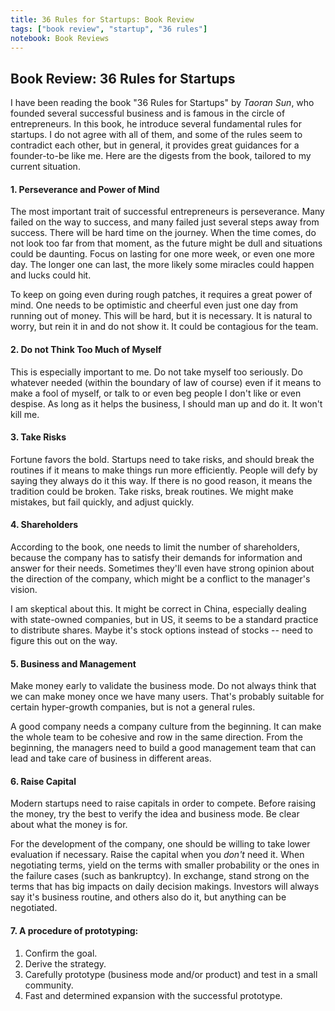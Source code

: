 ```yaml
---
title: 36 Rules for Startups: Book Review
tags: ["book review", "startup", "36 rules"]
notebook: Book Reviews
---
```


## Book Review: 36 Rules for Startups

I have been reading the book "36 Rules for Startups" by _Taoran Sun_, who founded several successful business and is famous in the circle of entrepreneurs. In this book, he introduce several fundamental rules for startups. I do not agree with all of them, and some of the rules seem to contradict each other, but in general, it provides great guidances for a founder-to-be like me. Here are the digests from the book, tailored to my current situation.

#### 1. Perseverance and Power of Mind

The most important trait of successful entrepreneurs is perseverance. Many failed on the way to success, and many failed just several steps away from success. There will be hard time on the journey. When the time comes, do not look too far from that moment, as the future might be dull and situations could be daunting. Focus on lasting for one more week, or even one more day. The longer one can last, the more likely some miracles could happen and lucks could hit.

To keep on going even during rough patches, it requires a great power of mind. One needs to be optimistic and cheerful even just one day from running out of money. This will be hard, but it is necessary. It is natural to worry, but rein it in and do not show it. It could be contagious for the team.

#### 2. Do not Think Too Much of Myself

This is especially important to me. Do not take myself too seriously. Do whatever needed (within the boundary of law of course) even if it means to make a fool of myself, or talk to or even beg people I don't like or even despise. As long as it helps the business, I should man up and do it. It won't kill me.

#### 3. Take Risks

Fortune favors the bold. Startups need to take risks, and should break the routines if it means to make things run more efficiently. People will defy by saying they always do it this way. If there is no good reason, it means the tradition could be broken. Take risks, break routines. We might make mistakes, but fail quickly, and adjust quickly.

#### 4. Shareholders

According to the book, one needs to limit the number of shareholders, because the company has to satisfy their demands for information and answer for their needs. Sometimes they'll even have strong opinion about the direction of the company, which might be a conflict to the manager's vision.

I am skeptical about this. It might be correct in China, especially dealing with state-owned companies, but in US, it seems to be a standard practice to distribute shares. Maybe it's stock options instead of stocks -- need to figure this out on the way.

#### 5. Business and Management

Make money early to validate the business mode. Do not always think that we can make money once we have many users. That's probably suitable for certain hyper-growth companies, but is not a general rules.

A good company needs a company culture from the beginning. It can make the whole team to be cohesive and row in the same direction. From the beginning, the managers need to build a good management team that can lead and take care of business in different areas.

#### 6. Raise Capital

Modern startups need to raise capitals in order to compete. Before raising the money, try the best to verify the idea and business mode. Be clear about what the money is for.

For the development of the company, one should be willing to take lower evaluation if necessary. Raise the capital when you _don't_ need it. When negotiating terms, yield on the terms with smaller probability or the ones in the failure cases (such as bankruptcy). In exchange, stand strong on the terms that has big impacts on daily decision makings. Investors will always say it's business routine, and others also do it, but anything can be negotiated.

#### 7. A procedure of prototyping:

1. Confirm the goal.
2. Derive the strategy.
3. Carefully prototype (business mode and/or product) and test in a small community.
4. Fast and determined expansion with the successful prototype.

